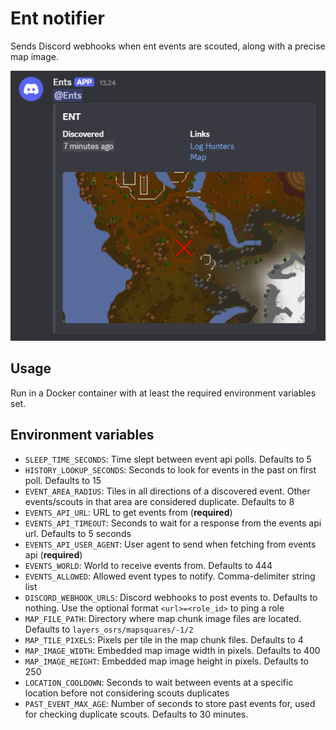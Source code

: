 # Ent notifier

Sends Discord webhooks when ent events are scouted, along with a precise map image.

![Example webhook](/misc/example.png)

## Usage
Run in a Docker container with at least the required environment variables set.

## Environment variables
- `SLEEP_TIME_SECONDS`: Time slept between event api polls. Defaults to 5
- `HISTORY_LOOKUP_SECONDS`: Seconds to look for events in the past on first poll. Defaults to 15
- `EVENT_AREA_RADIUS`: Tiles in all directions of a discovered event. Other events/scouts in that area are considered duplicate. Defaults to 8
- `EVENTS_API_URL`: URL to get events from (**required**)
- `EVENTS_API_TIMEOUT`: Seconds to wait for a response from the events api url. Defaults to 5 seconds
- `EVENTS_API_USER_AGENT`: User agent to send when fetching from events api (**required**)
- `EVENTS_WORLD`: World to receive events from. Defaults to 444
- `EVENTS_ALLOWED`: Allowed event types to notify. Comma-delimiter string list
- `DISCORD_WEBHOOK_URLS`: Discord webhooks to post events to. Defaults to nothing. Use the optional format `<url>=<role_id>` to ping a role
- `MAP_FILE_PATH`: Directory where map chunk image files are located. Defaults to `layers_osrs/mapsquares/-1/2`
- `MAP_TILE_PIXELS`: Pixels per tile in the map chunk files. Defaults to 4
- `MAP_IMAGE_WIDTH`: Embedded map image width in pixels. Defaults to 400
- `MAP_IMAGE_HEIGHT`: Embedded map image height in pixels. Defaults to 250
- `LOCATION_COOLDOWN`: Seconds to wait between events at a specific location before not considering scouts duplicates
- `PAST_EVENT_MAX_AGE`: Number of seconds to store past events for, used for checking duplicate scouts. Defaults to 30 minutes.
